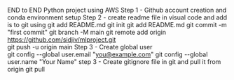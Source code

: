 END to END Python project using AWS
Step 1 - Github account creation and conda environment setup
Step 2 - create readme file in visual code and add is to git using git add README.md
            git init
            git add README.md
            git commit -m "first commit"
            git branch -M main
            git remote add origin https://github.com/sidjiv/mlproject.git   
            git push -u origin main
 Step 3 - Create global user           
            git config --global user.email "you@example.com"
            git config --global user.name "Your Name"
step 3 - Create gitignore file in git and pull it from origin
            git pull